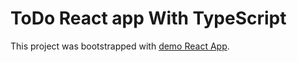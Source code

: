 # ToDo React app With TypeScript

This project was bootstrapped with [demo React App](https://gmukeria.github.io/todo-app).

